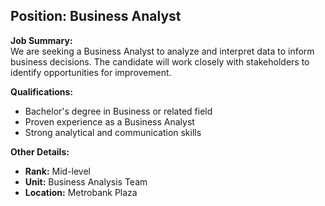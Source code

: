 ## **Position: Business Analyst**

**Job Summary:**  
We are seeking a Business Analyst to analyze and interpret data to inform business decisions. The candidate will work closely with stakeholders to identify opportunities for improvement.

**Qualifications:**  
- Bachelor's degree in Business or related field
- Proven experience as a Business Analyst
- Strong analytical and communication skills

**Other Details:**
- **Rank:** Mid-level
- **Unit:** Business Analysis Team
- **Location:** Metrobank Plaza